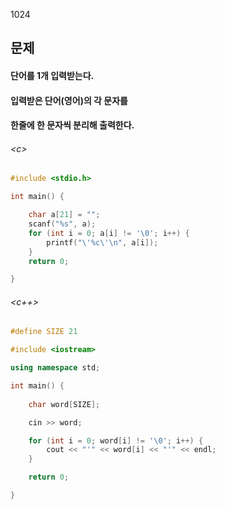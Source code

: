 1024
## 문제
#### 단어를 1개 입력받는다.

#### 입력받은 단어(영어)의 각 문자를

#### 한줄에 한 문자씩 분리해 출력한다.

###### \<c\>
```c
#include <stdio.h>

int main() {

	char a[21] = "";
	scanf("%s", a);
	for (int i = 0; a[i] != '\0'; i++) {
		printf("\'%c\'\n", a[i]);
	}
	return 0;

}
```

###### \<c++\>
```c++
#define SIZE 21

#include <iostream>

using namespace std;

int main() {
	
	char word[SIZE];

	cin >> word;

	for (int i = 0; word[i] != '\0'; i++) {
		cout << "'" << word[i] << "'" << endl;
	}

	return 0;

}
```
